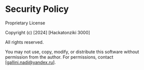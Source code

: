 # Security Policy

Proprietary License

Copyright (c) [2024] [Hackatonziki 3000]

All rights reserved.

You may not use, copy, modify, or distribute this software without permission from the author. For permissions, contact [gallini.nadi@yandex.ru].
